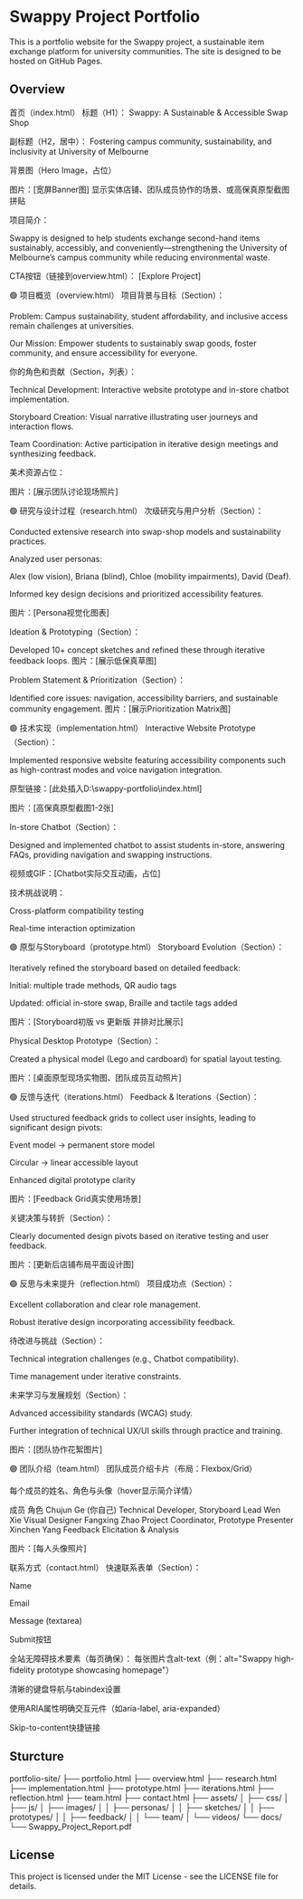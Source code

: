 # Swappy Project Portfolio

This is a portfolio website for the Swappy project, a sustainable item exchange platform for university communities. The site is designed to be hosted on GitHub Pages.

## Overview


首页（index.html）
标题（H1）：
Swappy: A Sustainable & Accessible Swap Shop

副标题（H2，居中）：
Fostering campus community, sustainability, and inclusivity at University of Melbourne

背景图（Hero Image，占位）

图片：[宽屏Banner图] 显示实体店铺、团队成员协作的场景、或高保真原型截图拼贴

项目简介：

Swappy is designed to help students exchange second-hand items sustainably, accessibly, and conveniently—strengthening the University of Melbourne’s campus community while reducing environmental waste.

CTA按钮（链接到overview.html）：
[Explore Project]

🟢 项目概览（overview.html）
项目背景与目标（Section）：

Problem: Campus sustainability, student affordability, and inclusive access remain challenges at universities.

Our Mission: Empower students to sustainably swap goods, foster community, and ensure accessibility for everyone.

你的角色和贡献（Section，列表）：

Technical Development: Interactive website prototype and in-store chatbot implementation.

Storyboard Creation: Visual narrative illustrating user journeys and interaction flows.

Team Coordination: Active participation in iterative design meetings and synthesizing feedback.

美术资源占位：

图片：[展示团队讨论现场照片]

🟢 研究与设计过程（research.html）
次级研究与用户分析（Section）：

Conducted extensive research into swap-shop models and sustainability practices.

Analyzed user personas:

Alex (low vision), Briana (blind), Chloe (mobility impairments), David (Deaf).

Informed key design decisions and prioritized accessibility features.

图片：[Persona视觉化图表]

Ideation & Prototyping（Section）：

Developed 10+ concept sketches and refined these through iterative feedback loops.
图片：[展示低保真草图]

Problem Statement & Prioritization（Section）：

Identified core issues: navigation, accessibility barriers, and sustainable community engagement.
图片：[展示Prioritization Matrix图]

🟢 技术实现（implementation.html）
Interactive Website Prototype（Section）：

Implemented responsive website featuring accessibility components such as high-contrast modes and voice navigation integration.

原型链接：[此处插入D:\swappy-portfolio\index.html]

图片：[高保真原型截图1-2张]

In-store Chatbot（Section）：

Designed and implemented chatbot to assist students in-store, answering FAQs, providing navigation and swapping instructions.

视频或GIF：[Chatbot实际交互动画，占位]

技术挑战说明：

Cross-platform compatibility testing

Real-time interaction optimization

🟢 原型与Storyboard（prototype.html）
Storyboard Evolution（Section）：

Iteratively refined the storyboard based on detailed feedback:

Initial: multiple trade methods, QR audio tags

Updated: official in-store swap, Braille and tactile tags added

图片：[Storyboard初版 vs 更新版 并排对比展示]

Physical Desktop Prototype（Section）：

Created a physical model (Lego and cardboard) for spatial layout testing.

图片：[桌面原型现场实物图、团队成员互动照片]

🟢 反馈与迭代（iterations.html）
Feedback & Iterations（Section）：

Used structured feedback grids to collect user insights, leading to significant design pivots:

Event model → permanent store model

Circular → linear accessible layout

Enhanced digital prototype clarity

图片：[Feedback Grid真实使用场景]

关键决策与转折（Section）：

Clearly documented design pivots based on iterative testing and user feedback.

图片：[更新后店铺布局平面设计图]

🟢 反思与未来提升（reflection.html）
项目成功点（Section）：

Excellent collaboration and clear role management.

Robust iterative design incorporating accessibility feedback.

待改进与挑战（Section）：

Technical integration challenges (e.g., Chatbot compatibility).

Time management under iterative constraints.

未来学习与发展规划（Section）：

Advanced accessibility standards (WCAG) study.

Further integration of technical UX/UI skills through practice and training.

图片：[团队协作花絮图片]

🟢 团队介绍（team.html）
团队成员介绍卡片（布局：Flexbox/Grid）

每个成员的姓名、角色与头像（hover显示简介详情）

成员	角色
Chujun Ge (你自己)	Technical Developer, Storyboard Lead
Wen Xie	Visual Designer
Fangxing Zhao	Project Coordinator, Prototype Presenter
Xinchen Yang	Feedback Elicitation & Analysis

图片：[每人头像照片]

联系方式（contact.html）
快速联系表单（Section）：

Name

Email

Message (textarea)

Submit按钮

全站无障碍技术要素（每页确保）：
每张图片含alt-text（例：alt="Swappy high-fidelity prototype showcasing homepage"）

清晰的键盘导航与tabindex设置

使用ARIA属性明确交互元件（如aria-label, aria-expanded）

Skip-to-content快捷链接

## Sturcture
portfolio-site/
├── portfolio.html
├── overview.html
├── research.html
├── implementation.html
├── prototype.html
├── iterations.html
├── reflection.html
├── team.html
├── contact.html
├── assets/
│   ├── css/
│   ├── js/
│   ├── images/
│   │   ├── personas/
│   │   ├── sketches/
│   │   ├── prototypes/
│   │   ├── feedback/
│   │   └── team/
│   └── videos/
└── docs/
    └── Swappy_Project_Report.pdf

## License

This project is licensed under the MIT License - see the LICENSE file for details.
